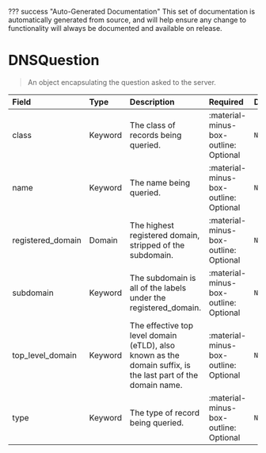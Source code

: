 ??? success "Auto-Generated Documentation"
    This set of documentation is automatically generated from source, and will help ensure any change to functionality will always be documented and available on release.

# DNSQuestion

> An object encapsulating the question asked to the server.

| Field | Type | Description | Required | Default |
| :--- | :--- | :--- | :--- | :--- |
| class | Keyword | The class of records being queried. | :material-minus-box-outline: Optional | `None` |
| name | Keyword | The name being queried. | :material-minus-box-outline: Optional | `None` |
| registered_domain | Domain | The highest registered domain, stripped of the subdomain. | :material-minus-box-outline: Optional | `None` |
| subdomain | Keyword | The subdomain is all of the labels under the registered_domain. | :material-minus-box-outline: Optional | `None` |
| top_level_domain | Keyword | The effective top level domain (eTLD), also known as the domain suffix, is the last part of the domain name. | :material-minus-box-outline: Optional | `None` |
| type | Keyword | The type of record being queried. | :material-minus-box-outline: Optional | `None` |
